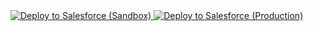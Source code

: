 <a href="https://test.salesforce.com/packaging/installPackage.apexp?p0=04t4x000000Z3QQAA0">
  <img alt="Deploy to Salesforce (Sandbox)"
       src="https://dvnube-dev-ed--c.visualforce.com/resource/1610897531000/deploySandbox">
</a>
<a href="https://login.salesforce.com/packaging/installPackage.apexp?p0=04t4x000000Z3QQAA0">
  <img alt="Deploy to Salesforce (Production)"
       src="https://raw.githubusercontent.com/afawcett/githubsfdeploy/master/deploy.png">
</a>

